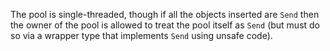 The pool is single-threaded, though if all the objects inserted are `Send` then the owner of
the pool is allowed to treat the pool itself as `Send` (but must do so via a wrapper type that
implements `Send` using unsafe code).